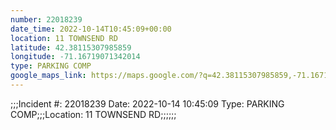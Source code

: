 ```yaml
---
number: 22018239
date_time: 2022-10-14T10:45:09+00:00
location: 11 TOWNSEND RD
latitude: 42.38115307985859
longitude: -71.16719071342014
type: PARKING COMP
google_maps_link: https://maps.google.com/?q=42.38115307985859,-71.16719071342014
---
```


;;;Incident #: 22018239  Date: 2022-10-14 10:45:09  Type: PARKING COMP;;;Location: 11 TOWNSEND RD;;;;;;
